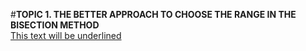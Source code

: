 #**TOPIC 1. THE BETTER APPROACH TO CHOOSE THE RANGE IN THE BISECTION METHOD**<br>
<u>This text will be underlined</u>
